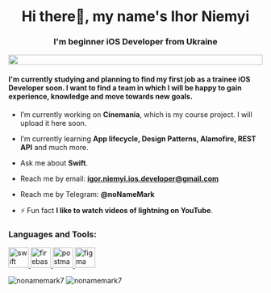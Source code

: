 <h1 align="center">Hi there👋, my name's Ihor Niemyi</h1>
<h3 align="center">I'm beginner iOS Developer from Ukraine</h3>

<div style="display: flex; justify-content: center;">
  <img src="https://external-content.duckduckgo.com/iu/?u=https%3A%2F%2Fc.tenor.com%2FGfSX-u7VGM4AAAAC%2Fcoding.gif&f=1&nofb=1&ipt=362690c4b69bf6c90eb663c8b859638541ed07a38f081731727bcea34d332867&ipo=images" style="width: 100%;" />
</div>


<h4 align="left">I'm currently studying and planning to find my first job as a trainee iOS Developer soon. I want to find a team in which I will be happy to gain experience, knowledge and move towards new goals.</h4>

  
-  I’m currently working on **Cinemania**, which is my course project. I will upload it here soon.

-  I’m currently learning **App lifecycle, Design Patterns, Alamofire, REST API** and much more.

-  Ask me about **Swift**.

-  Reach me by email: **igor.niemyi.ios.developer@gmail.com**
  
-  Reach me by Telegram: **@noNameMark**

- ⚡ Fun fact **I like to watch videos of lightning on YouTube**.


<h3 align="left">Languages and Tools:</h3>
<p align="left"> <a href="https://developer.apple.com/swift/" target="_blank" rel="noreferrer"> <img src="https://cdn.jsdelivr.net/gh/devicons/devicon/icons/swift/swift-original.svg" alt="swift" width="40" height="40"/> </a> <a href="https://firebase.google.com/" target="_blank" rel="noreferrer"> <img src="https://www.vectorlogo.zone/logos/firebase/firebase-icon.svg" alt="firebase" width="40" height="40"/> </a> <a href="https://postman.com" target="_blank" rel="noreferrer"> <img src="https://www.vectorlogo.zone/logos/getpostman/getpostman-icon.svg" alt="postman" width="40" height="40"/> </a> <a href="https://www.figma.com/" target="_blank" rel="noreferrer"> <img src="https://www.vectorlogo.zone/logos/figma/figma-icon.svg" alt="figma" width="40" height="40"/> </a> </p>


<div style="display: inline-block;">
  <img src="https://github-readme-stats.vercel.app/api?username=nonamemark7&show_icons=true&locale=en" alt="nonamemark7" />
</div>

<div style="display: inline-block;">
  <img src="https://github-readme-stats.vercel.app/api/top-langs?username=nonamemark7&show_icons=true&locale=en&layout=compact" alt="nonamemark7" />
</div>

